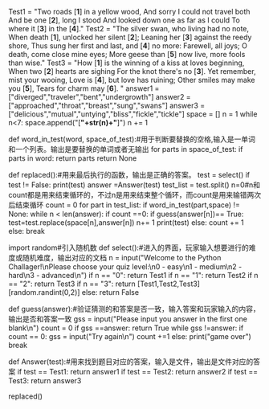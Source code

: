 Test1 = "Two roads [__1__] in a yellow wood, And sorry I could not travel both And be one [__2__], long I stood And looked down one as far as I could To where it [__3__] in the [__4__]."
Test2 = "The silver swan, who living had no note,  When death [__1__], unlocked her silent [__2__]; Leaning her [__3__] against the reedy shore, Thus sung her first and last, and [__4__] no more: Farewell, all joys; O death, come close mine eyes; More geese than [__5__] now live, more fools than wise."
Test3 = "How [__1__] is the winning of a kiss at loves beginning, When two [__2__] hearts are sighing For the knot there's no [__3__]. Yet remember, mist your wooing, Love is [__4__], but love has ruining; Other smiles may make you [__5__], Tears for charm may [__6__]. "
answer1 = ["diverged","traveler","bent","undergrowth"]
answer2 = ["approached","throat","breast","sung","swans"]
answer3 = ["delicious","mutual","untying","bliss","fickle","tickle"]
space = []
n = 1
while n<7:
    space.append("[__"+str(n)+"__]")
    n += 1

def word_in_test(word, space_of_test):#用于判断要替换的空格,输入是一单词和一个列表。输出是要替换的单词或者无输出
    for parts in space_of_test:
        if parts in word:
            return parts
    return None   

def replaced():#用来最后执行的函数，输出是正确的答案。
    test = select()
    if test != False:
        print(test)
        answer =Answer(test)
        test_list = test.split()
        n=0#n和count都是用来结束循环的，不过n是用来结束整个循环，而count是用来输错两次后结束循环
        count = 0
        for part in test_list:
            if  word_in_test(part,space) != None:
                while n < len(answer):
                    if count ==0:
                        if guess(answer[n])== True:
                            test=test.replace(space[n],answer[n])
                            n+= 1
                            print(test)
                        else:
                            count += 1  
                    else:
                        break

import random#引入随机数
def select():#进入的界面，玩家输入想要进行的难度或随机难度，输出对应的文档
    n = input("Welcome to the Python Challager!\nPlease choose your quiz level:\n0 - easy\n1 - medium\n2 - hard\n3 - advanced\n")
    if n == "0":
        return Test1
    if n == "1":
        return Test2
    if n == "2":
        return Test3
    if n == "3":
        return [Test1,Test2,Test3][random.randint(0,2)]
    else:
        return False

def guess(answer):#验证猜测的和答案是否一致，输入答案和玩家输入的内容，输出是否和答案一致
    gss = input("Please input you answer in the first one blank\n")
    count = 0
    if gss ==answer:
        return True
    while gss !=answer:
        if count == 0:
            gss = input("Try again\n")
            count +=1
        else:
            print("game over")
            break

def Answer(test):#用来找到题目对应的答案，输入是文件，输出是文件对应的答案
    if test == Test1:
        return answer1
    if test == Test2:
        return answer2
    if test == Test3:
        return answer3

replaced()
